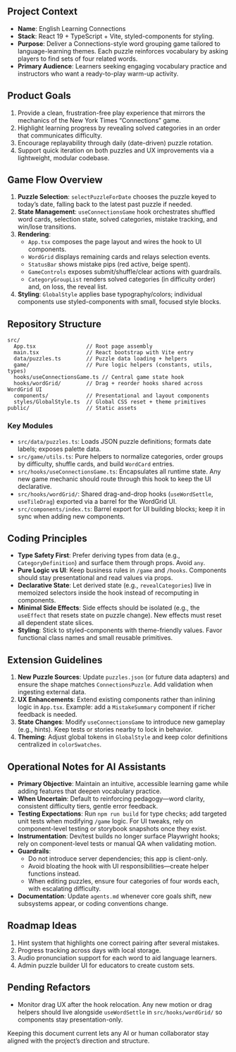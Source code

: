 ## Project Context

- **Name**: English Learning Connections
- **Stack**: React 19 + TypeScript + Vite, styled-components for styling.
- **Purpose**: Deliver a Connections-style word grouping game tailored to language-learning themes. Each puzzle reinforces vocabulary by asking players to find sets of four related words.
- **Primary Audience**: Learners seeking engaging vocabulary practice and instructors who want a ready-to-play warm-up activity.

## Product Goals

1. Provide a clean, frustration-free play experience that mirrors the mechanics of the New York Times “Connections” game.
2. Highlight learning progress by revealing solved categories in an order that communicates difficulty.
3. Encourage replayability through daily (date-driven) puzzle rotation.
4. Support quick iteration on both puzzles and UX improvements via a lightweight, modular codebase.

## Game Flow Overview

1. **Puzzle Selection**: `selectPuzzleForDate` chooses the puzzle keyed to today’s date, falling back to the latest past puzzle if needed.
2. **State Management**: `useConnectionsGame` hook orchestrates shuffled word cards, selection state, solved categories, mistake tracking, and win/lose transitions.
3. **Rendering**:
   - `App.tsx` composes the page layout and wires the hook to UI components.
   - `WordGrid` displays remaining cards and relays selection events.
   - `StatusBar` shows mistake pips (red active, beige spent).
   - `GameControls` exposes submit/shuffle/clear actions with guardrails.
   - `CategoryGroupList` renders solved categories (in difficulty order) and, on loss, the reveal list.
4. **Styling**: `GlobalStyle` applies base typography/colors; individual components use styled-components with small, focused style blocks.

## Repository Structure

```
src/
  App.tsx                // Root page assembly
  main.tsx               // React bootstrap with Vite entry
  data/puzzles.ts        // Puzzle data loading + helpers
  game/                  // Pure logic helpers (constants, utils, types)
  hooks/useConnectionsGame.ts // Central game state hook
  hooks/wordGrid/        // Drag + reorder hooks shared across WordGrid UI
  components/            // Presentational and layout components
  styles/GlobalStyle.ts  // Global CSS reset + theme primitives
public/                  // Static assets
```

### Key Modules

- `src/data/puzzles.ts`: Loads JSON puzzle definitions; formats date labels; exposes palette data.
- `src/game/utils.ts`: Pure helpers to normalize categories, order groups by difficulty, shuffle cards, and build `WordCard` entries.
- `src/hooks/useConnectionsGame.ts`: Encapsulates all runtime state. Any new game mechanic should route through this hook to keep the UI declarative.
- `src/hooks/wordGrid/`: Shared drag-and-drop hooks (`useWordSettle`, `useTileDrag`) exported via a barrel for the WordGrid UI.
- `src/components/index.ts`: Barrel export for UI building blocks; keep it in sync when adding new components.

## Coding Principles

- **Type Safety First**: Prefer deriving types from data (e.g., `CategoryDefinition`) and surface them through props. Avoid `any`.
- **Pure Logic vs UI**: Keep business rules in `/game` and `/hooks`. Components should stay presentational and read values via props.
- **Declarative State**: Let derived state (e.g., `revealCategories`) live in memoized selectors inside the hook instead of recomputing in components.
- **Minimal Side Effects**: Side effects should be isolated (e.g., the `useEffect` that resets state on puzzle change). New effects must reset all dependent state slices.
- **Styling**: Stick to styled-components with theme-friendly values. Favor functional class names and small reusable primitives.

## Extension Guidelines

1. **New Puzzle Sources**: Update `puzzles.json` (or future data adapters) and ensure the shape matches `ConnectionsPuzzle`. Add validation when ingesting external data.
2. **UX Enhancements**: Extend existing components rather than inlining logic in `App.tsx`. Example: add a `MistakeSummary` component if richer feedback is needed.
3. **State Changes**: Modify `useConnectionsGame` to introduce new gameplay (e.g., hints). Keep tests or stories nearby to lock in behavior.
4. **Theming**: Adjust global tokens in `GlobalStyle` and keep color definitions centralized in `colorSwatches`.

## Operational Notes for AI Assistants

- **Primary Objective**: Maintain an intuitive, accessible learning game while adding features that deepen vocabulary practice.
- **When Uncertain**: Default to reinforcing pedagogy—word clarity, consistent difficulty tiers, gentle error feedback.
- **Testing Expectations**: Run `npm run build` for type checks; add targeted unit tests when modifying `/game` logic. For UI tweaks, rely on component-level testing or storybook snapshots once they exist.
- **Instrumentation**: Dev/test builds no longer surface Playwright hooks; rely on component-level tests or manual QA when validating motion.
- **Guardrails**:
  - Do not introduce server dependencies; this app is client-only.
  - Avoid bloating the hook with UI responsibilities—create helper functions instead.
  - When editing puzzles, ensure four categories of four words each, with escalating difficulty.
- **Documentation**: Update `agents.md` whenever core goals shift, new subsystems appear, or coding conventions change.

## Roadmap Ideas

1. Hint system that highlights one correct pairing after several mistakes.
2. Progress tracking across days with local storage.
3. Audio pronunciation support for each word to aid language learners.
4. Admin puzzle builder UI for educators to create custom sets.

## Pending Refactors

- Monitor drag UX after the hook relocation. Any new motion or drag helpers should live alongside `useWordSettle` in `src/hooks/wordGrid/` so components stay presentation-only.

Keeping this document current lets any AI or human collaborator stay aligned with the project’s direction and structure.
